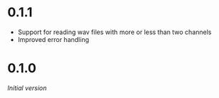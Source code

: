 # 0.1.1
* Support for reading wav files with more or less than two channels
* Improved error handling
# 0.1.0
*Initial version*
